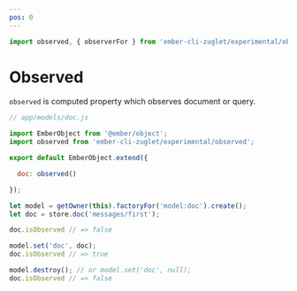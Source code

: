 ```yaml
---
pos: 0
---
```


``` javascript
import observed, { observerFor } from 'ember-cli-zuglet/experimental/observed';
```

# Observed

`observed` is computed property which observes document or query.

``` javascript
// app/models/doc.js

import EmberObject from '@ember/object';
import observed from 'ember-cli-zuglet/experimental/observed';

export default EmberObject.extend({

  doc: observed()

});
```

``` javascript
let model = getOwner(this).factoryFor('model:doc').create();
let doc = store.doc('messages/first');

doc.isObserved // => false

model.set('doc', doc);
doc.isObserved // => true

model.destroy(); // or model.set('doc', null);
doc.isObserved // => false
```

